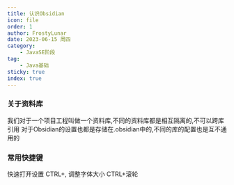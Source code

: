 ```yaml
---
title: 认识Obsidian
icon: file
order: 1
author: FrostyLunar
date: 2023-06-15 周四
category:
	- JavaSE阶段
tag:
	- Java基础
sticky: true
index: true
---
```



### 关于资料库

我们对于一个项目工程叫做一个资料库,不同的资料库都是相互隔离的,不可以跨库引用
对于Obsidian的设置也都是存储在.obsidian中的,不同的库的配置也是互不通用的

### 常用快捷键

快速打开设置 CTRL+, 
调整字体大小 CTRL+滚轮